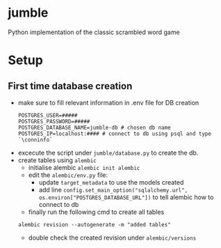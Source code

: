 # jumble

Python implementation of the classic scrambled word game


# Setup

## First time database creation

- make sure to fill relevant information in .env file for DB creation
  ```
  POSTGRES_USER=#####
  POSTGRES_PASSWORD=#####
  POSTGRES_DATABASE_NAME=jumble-db # chosen db name
  POSTGRES_IP=localhost:#### # connect to db using psql and type `\conninfo`
  ```
- excecute the script under `jumble/database.py` to create the db.
- create tables using `alembic`
  - initialise alembic `alembic init alembic`
  - edit the `alembic/env.py` file:
    - update `target_metadata` to use the models created
    - add line `config.set_main_option("sqlalchemy.url", os.environ["POSTGRES_DATABASE_URL"])` to tell alembic how to connect to db
  - finally run the following cmd to create all tables
  ```
  alembic revision --autogenerate -m "added tables"
  ```
  - double check the created revision under `alembic/versions`
